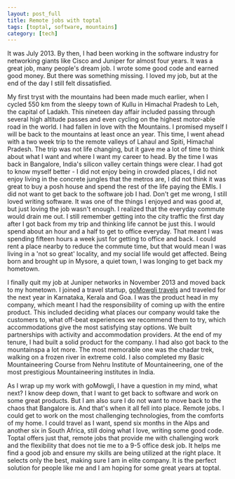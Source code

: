 ```yaml
---
layout: post_full
title: Remote jobs with toptal
tags: [toptal, software, mountains]
category: [tech]
---
```


It was July 2013. By then, I had been working in the software industry for networking giants like Cisco and Juniper for almost four years. It was a great job, many people's dream job. I wrote some good code and earned good money. But there was something missing. I loved my job, but at the end of the day I still felt dissatisfied.

My first tryst with the mountains had been made much earlier, when I cycled 550 km from the sleepy town of Kullu in Himachal Pradesh to Leh, the capital of Ladakh. This nineteen day affair included passing through several high altitude passes and even cycling on the highest motor-able road in the world. I had fallen in love with the Mountains. I promised myself I will be back to the mountains at least once an year. This time, I went ahead with a two week trip to the remote valleys of Lahaul and Spiti, Himachal Pradesh. The trip was not life changing, but it gave me a lot of time to think about what I want and where I want my career to head. By the time I was back in Bangalore, India's silicon valley certain things were clear. I had got to know myself better - I did not enjoy being in crowded places, I did not enjoy living in the concrete jungles that the metros are, I did not think it was great to buy a posh house and spend the rest of the life paying the EMIs. I did not want to get back to the software job I had. Don't get me wrong, I still loved writing software. It was one of the things I enjoyed and was good at, but just loving the job wasn't enough. I realized that the everyday commute would drain me out. I still remember getting into the city traffic the first day after I got back from my trip and thinking life cannot be just this. I would spend about an hour and a half to get to office everyday. That meant I was spending fifteen hours a week just for getting to office and back. I could rent a place nearby to reduce the commute time, but that would mean I was living in a 'not so great' locality, and my social life would get affected. Being born and brought up in Mysore, a quiet town, I was longing to get back my hometown. 

I finally quit my job at Juniper networks in November 2013 and moved back to my hometown. I joined a travel startup, <a href="http://gomowgli.in" target="_blank">goMowgli travels</a> and traveled for the next year in Karnataka, Kerala and Goa. I was the product head in my company, which meant I had the responsibility of coming up with the entire product. This included deciding what places our company would take the customers to, what off-beat experiences we recommend them to try, which accommodations give the most satisfying stay options. We built partnerships with activity and accommodation providers. At the end of my tenure, I had built a solid product for the company. I had also got back to the mountainspa a lot more. The most memorable one was the chadar trek, walking on a frozen river in extreme cold. I also completed my Basic Mountaineering Course from Nehru Institute of Mountaineering, one of the most prestigious Mountaineering institutes in India. 

As I wrap up my work with goMowgli, I have a question in my mind, what next? I know deep down, that I want to get back to software and work on some great products. But I am also sure I do not want to move back to the chaos that Bangalore is. And that's when it all fell into place. Remote jobs. I could get to work on the most challenging technologies, from the comforts of my home. I could travel as I want, spend six months in the Alps and another six in South Africa, still doing what I love, writing some good code. Toptal offers just that, remote jobs that provide me with challenging work and the flexibility that does not tie me to a 9-5 office desk job. It helps me find a good job and ensure my skills are being utilized at the right place. It selects only the best, making sure I am in elite company. It is the perfect solution for people like me and I am hoping for some great years at toptal.

